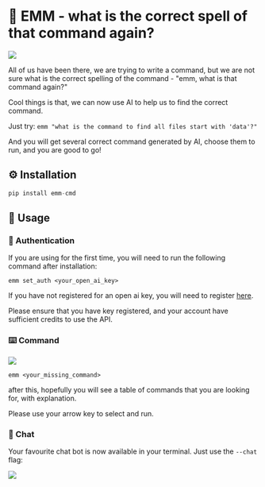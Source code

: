 # 🐠 EMM - what is the correct spell of that command again?

![](https://raw.githubusercontent.com/chunyang-w/chunyang-w.github.io/pic/202311241036931.webp)

All of us have been there, we are trying to write a command, but we are not sure what is the correct spelling of the command - "emm, what is that command again?"

Cool things is that, we can now use AI to help us to find the correct command.

Just try: `emm "what is the command to find all files start with 'data'?"`

And you will get several correct command generated by AI, choose them to run, and you are good to go!


## ⚙️ Installation

```python
pip install emm-cmd
```

## 🔧 Usage

### 🔐 Authentication

If you are using for the first time, you will need to run the following command after installation:

```shell
emm set_auth <your_open_ai_key>
```

If you have not registered for an open ai key, you will need to register [here](https://beta.openai.com/account/api-keys).

Please ensure that you have key registered, and your account have sufficient credits to use the API.


### ⌨️ Command

![](https://raw.githubusercontent.com/chunyang-w/chunyang-w.github.io/pic/202311232356431.webp)

```shell
emm <your_missing_command>
```

after this, hopefully you will see a table of commands that you are looking for, with explanation.

Please use your arrow key to select and run.


### 💬 Chat

Your favourite chat bot is now available in your terminal. Just use the `--chat` flag:

![](https://raw.githubusercontent.com/chunyang-w/chunyang-w.github.io/pic/202311241036801.webp)
